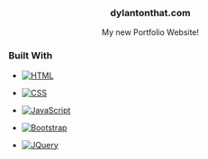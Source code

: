 <!-- Improved compatibility of back to top link: See: https://github.com/othneildrew/Best-README-Template/pull/73 -->
<a name="readme-top"></a>
<!-- PROJECT LOGO -->
<br />
<div align="center">

  <h3 align="center">dylantonthat.com</h3>

  <p align="center">
    My new Portfolio Website!
    <br />
  </p>
</div>

### Built With

* [![HTML][HTML.com]][HTML-url]
* [![CSS][CSS.com]][CSS-url]
* [![JavaScript][JavaScript.com]][JavaScript-url]

* [![Bootstrap][Bootstrap.com]][Bootstrap-url]
* [![JQuery][JQuery.com]][JQuery-url]



<!-- MARKDOWN LINKS & IMAGES -->
<!-- https://www.markdownguide.org/basic-syntax/#reference-style-links -->
[HTML.com]: https://img.shields.io/badge/HTML5-E34F26?style=for-the-badge&logo=html5&logoColor=white&style=flat
[HTML-url]: https://html.com/

[CSS.com]: https://img.shields.io/badge/CSS3-1572B6?style=for-the-badge&logo=css3&logoColor=white&style=flat
[CSS-url]: https://www.css3.info/

[JavaScript.com]: https://img.shields.io/badge/JavaScript-F7DF1E?style=for-the-badge&logo=javascript&logoColor=black&style=flat
[JavaScript-url]: https://www.javascript.com/

[Bootstrap.com]: https://img.shields.io/badge/Bootstrap-563D7C?style=for-the-badge&logo=bootstrap&logoColor=white&style=flat
[Bootstrap-url]: https://getbootstrap.com

[JQuery.com]: https://img.shields.io/badge/jQuery-0769AD?style=for-the-badge&logo=jquery&logoColor=white&style=flat
[JQuery-url]: https://jquery.com 
